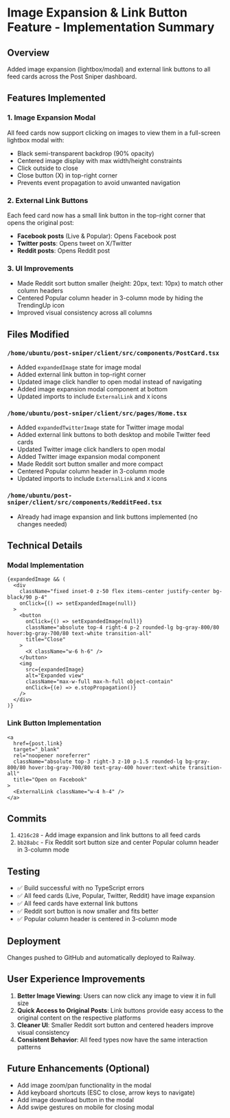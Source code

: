 # Image Expansion & Link Button Feature - Implementation Summary

## Overview
Added image expansion (lightbox/modal) and external link buttons to all feed cards across the Post Sniper dashboard.

## Features Implemented

### 1. Image Expansion Modal
All feed cards now support clicking on images to view them in a full-screen lightbox modal with:
- Black semi-transparent backdrop (90% opacity)
- Centered image display with max width/height constraints
- Click outside to close
- Close button (X) in top-right corner
- Prevents event propagation to avoid unwanted navigation

### 2. External Link Buttons
Each feed card now has a small link button in the top-right corner that opens the original post:
- **Facebook posts** (Live & Popular): Opens Facebook post
- **Twitter posts**: Opens tweet on X/Twitter
- **Reddit posts**: Opens Reddit post

### 3. UI Improvements
- Made Reddit sort button smaller (height: 20px, text: 10px) to match other column headers
- Centered Popular column header in 3-column mode by hiding the TrendingUp icon
- Improved visual consistency across all columns

## Files Modified

### `/home/ubuntu/post-sniper/client/src/components/PostCard.tsx`
- Added `expandedImage` state for image modal
- Added external link button in top-right corner
- Updated image click handler to open modal instead of navigating
- Added image expansion modal component at bottom
- Updated imports to include `ExternalLink` and `X` icons

### `/home/ubuntu/post-sniper/client/src/pages/Home.tsx`
- Added `expandedTwitterImage` state for Twitter image modal
- Added external link buttons to both desktop and mobile Twitter feed cards
- Updated Twitter image click handlers to open modal
- Added Twitter image expansion modal component
- Made Reddit sort button smaller and more compact
- Centered Popular column header in 3-column mode
- Updated imports to include `ExternalLink` and `X` icons

### `/home/ubuntu/post-sniper/client/src/components/RedditFeed.tsx`
- Already had image expansion and link buttons implemented (no changes needed)

## Technical Details

### Modal Implementation
```tsx
{expandedImage && (
  <div 
    className="fixed inset-0 z-50 flex items-center justify-center bg-black/90 p-4"
    onClick={() => setExpandedImage(null)}
  >
    <button
      onClick={() => setExpandedImage(null)}
      className="absolute top-4 right-4 p-2 rounded-lg bg-gray-800/80 hover:bg-gray-700/80 text-white transition-all"
      title="Close"
    >
      <X className="w-6 h-6" />
    </button>
    <img 
      src={expandedImage} 
      alt="Expanded view"
      className="max-w-full max-h-full object-contain"
      onClick={(e) => e.stopPropagation()}
    />
  </div>
)}
```

### Link Button Implementation
```tsx
<a
  href={post.link}
  target="_blank"
  rel="noopener noreferrer"
  className="absolute top-3 right-3 z-10 p-1.5 rounded-lg bg-gray-800/80 hover:bg-gray-700/80 text-gray-400 hover:text-white transition-all"
  title="Open on Facebook"
>
  <ExternalLink className="w-4 h-4" />
</a>
```

## Commits
1. `4216c28` - Add image expansion and link buttons to all feed cards
2. `bb28abc` - Fix Reddit sort button size and center Popular column header in 3-column mode

## Testing
- ✅ Build successful with no TypeScript errors
- ✅ All feed cards (Live, Popular, Twitter, Reddit) have image expansion
- ✅ All feed cards have external link buttons
- ✅ Reddit sort button is now smaller and fits better
- ✅ Popular column header is centered in 3-column mode

## Deployment
Changes pushed to GitHub and automatically deployed to Railway.

## User Experience Improvements
1. **Better Image Viewing**: Users can now click any image to view it in full size
2. **Quick Access to Original Posts**: Link buttons provide easy access to the original content on the respective platforms
3. **Cleaner UI**: Smaller Reddit sort button and centered headers improve visual consistency
4. **Consistent Behavior**: All feed types now have the same interaction patterns

## Future Enhancements (Optional)
- Add image zoom/pan functionality in the modal
- Add keyboard shortcuts (ESC to close, arrow keys to navigate)
- Add image download button in the modal
- Add swipe gestures on mobile for closing modal

